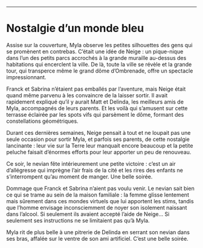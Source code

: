 ----

# Nostalgie d’un monde bleu

Assise sur la couverture, Myla observe les petites silhouettes des gens qui se promènent en contrebas. C’était une idée de Neige : un pique-nique dans l’un des petits parcs accrochés à la grande muraille au-dessus des habitations qui encerclent la ville. De là, toute la ville se révèle et la grande tour, qui transperce même le grand dôme d’Ombrenade, offre un spectacle impressionnant.

Franck et Sabrina n’étaient pas emballés par l’aventure, mais Neige était quand même parvenu à les convaincre de la laisser sortir. Il avait rapidement expliqué qu’il y aurait Matt et Delinda, les meilleurs amis de Myla, accompagnés de leurs parents. Et les voilà qui s’amusent sur cette terrasse éclairée par les spots vifs qui parsèment le dôme, formant des constellations géométriques.

Durant ces dernières semaines, Neige pensait à tout et ne loupait pas une seule occasion pour sortir Myla, et parfois ses parents, de cette nostalgie lancinante : leur vie sur la Terre leur manquait encore beaucoup et la petite peluche faisait d’énormes efforts pour leur apporter un peu de renouveau.

Ce soir, le nevian fête intérieurement une petite victoire : c’est un air d’allégresse qui imprègne l’air frais de la cité et les rires des enfants ne s’interrompent qu’au moment de manger. Une belle soirée.

Dommage que Franck et Sabrina n’aient pas voulu venir. Le nevian sait bien ce qui se trame au sein de la maison familiale : la femme glisse lentement mais sûrement dans ces mondes virtuels que lui apportent les stims, tandis que l’homme envisage inconsciemment de noyer son isolement naissant dans l’alcool. Si seulement ils avaient accepté l’aide de Neige… Si seulement ses instructions ne se limitaient pas qu’à Myla.

Myla rit de plus belle à une pitrerie de Delinda en serrant son nevian dans ses bras, affalée sur le ventre de son ami artificiel. C’est une belle soirée.
